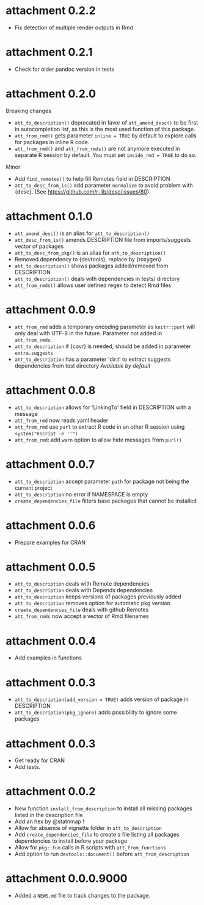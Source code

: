 # attachment 0.2.2

* Fix detection of multiple render outputs in Rmd

# attachment 0.2.1

* Check for older pandoc version in tests

# attachment 0.2.0

Breaking changes
* `att_to_description()` deprecated in favor of `att_amend_desc()` to be first in autocompletion list, as this is the most used function of this package.
* `att_from_rmd()` gets parameter `inline = TRUE` by default to explore calls for packages in inline R code.
* `att_from_rmd()` and `att_from_rmds()` are not anymore executed in separate R session by default. You must set `inside_rmd = TRUE` to do so.

Minor
* Add `find_remotes()` to help fill Remotes field in DESCRIPTION
* `att_to_desc_from_is()` add parameter `normalize` to avoid problem with {desc}. (See https://github.com/r-lib/desc/issues/80)

# attachment 0.1.0

* `att_amend_desc()` is an alias for `att_to_description()`  
* `att_desc_from_is()` amends DESCRIPTION file from imports/suggests vector of packages  
* `att_to_desc_from_pkg()` is an alias for `att_to_description()`  
* Removed dependency to {devtools}, replace by {roxygen}  
* `att_to_description()` shows packages added/removed from DESCRIPTION  
* `att_to_description()` deals with dependencies in tests/ directory  
* `att_from_rmds()` allows user defined regex to detect Rmd files  

# attachment 0.0.9

* `att_from_rmd` adds a temporary encoding parameter as `knitr::purl` will only deal with UTF-8 in the future. Parameter not added in `att_from_rmds`.
* `att_to_description` if {covr} is needed, should be added in parameter `extra.suggests`
* `att_to_description` has a parameter 'dir.t' to extract suggests dependencies from test directory *Available by default*

# attachment 0.0.8

* `att_to_description` allows for 'LinkingTo' field in DESCRIPTION with a message
* `att_from_rmd` now reads yaml header
* `att_from_rmd` use `purl` to extract R code in an other R session using `system("Rscript -e ''")`
* `att_from_rmd`: add `warn` option to allow hide messages from `purl()`

# attachment 0.0.7

* `att_to_description` accept parameter `path` for package not being the current project
* `att_to_description` no error if NAMESPACE is empty
* `create_dependencies_file` filters base packages that cannot be installed

# attachment 0.0.6

* Prepare examples for CRAN

# attachment 0.0.5

* `att_to_description` deals with Remote dependencies
* `att_to_description` deals with Depends dependencies
* `att_to_description` keeps versions of packages previously added
* `att_to_description` removes option for automatic pkg version
* `create_dependencies_file` deals with github Remotes
* `att_from_rmds` now accept a vector of Rmd filenames

# attachment 0.0.4

* Add examples in functions

# attachment 0.0.3

* `att_to_description(add_version = TRUE)` adds version of package in DESCRIPTION
* `att_to_description(pkg_ignore)` adds possibility to ignore some packages

# attachment 0.0.3

* Get ready for CRAN
* Add tests.

# attachment 0.0.2

* New function `install_from_description` to install all missing packages listed in the description file
* Add an hex by @statnmap !
* Allow for absence of vignette folder in `att_to_description`
* Add `create_dependencies_file` to create a file listing all packages dependencies to install before your package
* Allow for `pkg::fun` calls in R scripts with `att_from_functions`
* Add option to run `devtools::document()` before `att_from_description`

# attachment 0.0.0.9000

* Added a `NEWS.md` file to track changes to the package.
